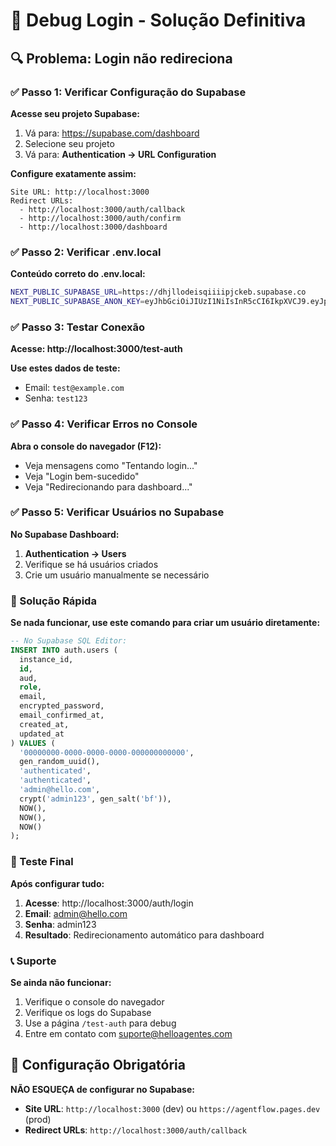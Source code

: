 # 🚨 Debug Login - Solução Definitiva

## 🔍 Problema: Login não redireciona

### ✅ Passo 1: Verificar Configuração do Supabase

**Acesse seu projeto Supabase:**
1. Vá para: https://supabase.com/dashboard
2. Selecione seu projeto
3. Vá para: **Authentication → URL Configuration**

**Configure exatamente assim:**
```
Site URL: http://localhost:3000
Redirect URLs: 
  - http://localhost:3000/auth/callback
  - http://localhost:3000/auth/confirm
  - http://localhost:3000/dashboard
```

### ✅ Passo 2: Verificar .env.local

**Conteúdo correto do .env.local:**
```bash
NEXT_PUBLIC_SUPABASE_URL=https://dhjllodeisqiiiipjckeb.supabase.co
NEXT_PUBLIC_SUPABASE_ANON_KEY=eyJhbGciOiJIUzI1NiIsInR5cCI6IkpXVCJ9.eyJpc3MiOiJzdXBhYmFzZSIsInJlZiI6ImRoamxsb2RlaXNxaWlpcGpja2ViIiwicm9sZSI6ImFub24iLCJpYXQiOjE3NTI3ODk1NzIsImV4cCI6MjA2ODM2NTU3Mn0.1n9JVWIPcfjRjh3N47x1U4lfUukFcV7hqr7H6bh37iw
```

### ✅ Passo 3: Testar Conexão

**Acesse: http://localhost:3000/test-auth**

**Use estes dados de teste:**
- Email: `test@example.com`
- Senha: `test123`

### ✅ Passo 4: Verificar Erros no Console

**Abra o console do navegador (F12):**
- Veja mensagens como "Tentando login..."
- Veja "Login bem-sucedido"
- Veja "Redirecionando para dashboard..."

### ✅ Passo 5: Verificar Usuários no Supabase

**No Supabase Dashboard:**
1. **Authentication → Users**
2. Verifique se há usuários criados
3. Crie um usuário manualmente se necessário

### 🎯 Solução Rápida

**Se nada funcionar, use este comando para criar um usuário diretamente:**

```sql
-- No Supabase SQL Editor:
INSERT INTO auth.users (
  instance_id,
  id,
  aud,
  role,
  email,
  encrypted_password,
  email_confirmed_at,
  created_at,
  updated_at
) VALUES (
  '00000000-0000-0000-0000-000000000000',
  gen_random_uuid(),
  'authenticated',
  'authenticated',
  'admin@hello.com',
  crypt('admin123', gen_salt('bf')),
  NOW(),
  NOW(),
  NOW()
);
```

### 🚀 Teste Final

**Após configurar tudo:**
1. **Acesse**: http://localhost:3000/auth/login
2. **Email**: admin@hello.com
3. **Senha**: admin123
4. **Resultado**: Redirecionamento automático para dashboard

### 📞 Suporte

**Se ainda não funcionar:**
1. Verifique o console do navegador
2. Verifique os logs do Supabase
3. Use a página `/test-auth` para debug
4. Entre em contato com suporte@helloagentes.com

## 🎯 Configuração Obrigatória

**NÃO ESQUEÇA de configurar no Supabase:**
- **Site URL**: `http://localhost:3000` (dev) ou `https://agentflow.pages.dev` (prod)
- **Redirect URLs**: `http://localhost:3000/auth/callback`
